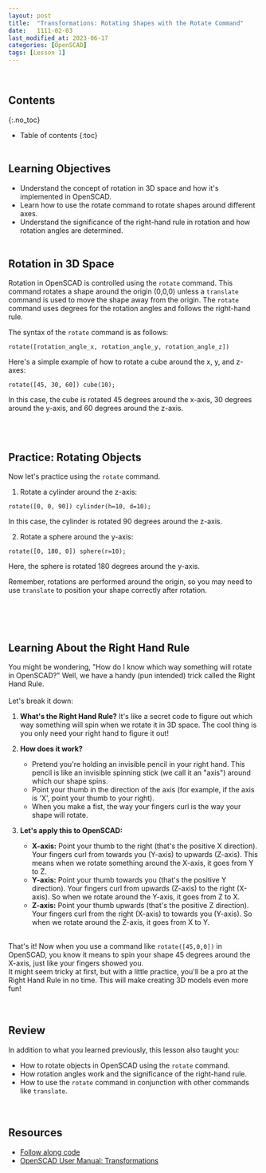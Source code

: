 ```yaml
---
layout: post
title:  "Transformations: Rotating Shapes with the Rotate Command"
date:   1111-02-03
last_modified_at: 2023-06-17
categories: [OpenSCAD]
tags: [Lesson 1]
---
```

<br>

## Contents
{:.no_toc}
* Table of contents
{:toc}
<br><br>

## Learning Objectives
- Understand the concept of rotation in 3D space and how it's implemented in OpenSCAD.
- Learn how to use the rotate command to rotate shapes around different axes.
- Understand the significance of the right-hand rule in rotation and how rotation angles are determined.
<br><br>

## Rotation in 3D Space
Rotation in OpenSCAD is controlled using the `rotate` command. This command rotates a shape around the origin (0,0,0) unless a `translate` command is used to move the shape away from the origin. The `rotate` command uses degrees for the rotation angles and follows the right-hand rule. 

The syntax of the `rotate` command is as follows:

```rotate([rotation_angle_x, rotation_angle_y, rotation_angle_z])```

Here's a simple example of how to rotate a cube around the x, y, and z-axes:

```rotate([45, 30, 60]) cube(10);```

In this case, the cube is rotated 45 degrees around the x-axis, 30 degrees around the y-axis, and 60 degrees around the z-axis.

<br><br>

## Practice: Rotating Objects
Now let's practice using the `rotate` command. 

1. Rotate a cylinder around the z-axis:

```rotate([0, 0, 90]) cylinder(h=10, d=10);```

In this case, the cylinder is rotated 90 degrees around the z-axis.

2. Rotate a sphere around the y-axis:

```rotate([0, 180, 0]) sphere(r=10);```

Here, the sphere is rotated 180 degrees around the y-axis.

Remember, rotations are performed around the origin, so you may need to use `translate` to position your shape correctly after rotation.

<br><br><br>

## Learning About the Right Hand Rule
You might be wondering, "How do I know which way something will rotate in OpenSCAD?" Well, we have a handy (pun intended) trick called the Right Hand Rule. 
<br><br>
Let's break it down:

1. **What's the Right Hand Rule?** It's like a secret code to figure out which way something will spin when we rotate it in 3D space. The cool thing is you only need your right hand to figure it out!

2. **How does it work?** 
    - Pretend you're holding an invisible pencil in your right hand. This pencil is like an invisible spinning stick (we call it an "axis") around which our shape spins.
    - Point your thumb in the direction of the axis (for example, if the axis is 'X', point your thumb to your right). 
    - When you make a fist, the way your fingers curl is the way your shape will rotate.

3. **Let's apply this to OpenSCAD:**
    - **X-axis:** Point your thumb to the right (that's the positive X direction). Your fingers curl from towards you (Y-axis) to upwards (Z-axis). This means when we rotate something around the X-axis, it goes from Y to Z.
    - **Y-axis:** Point your thumb towards you (that's the positive Y direction). Your fingers curl from upwards (Z-axis) to the right (X-axis). So when we rotate around the Y-axis, it goes from Z to X.
    - **Z-axis:** Point your thumb upwards (that's the positive Z direction). Your fingers curl from the right (X-axis) to towards you (Y-axis). So when we rotate around the Z-axis, it goes from X to Y.
<br><br>

That's it! Now when you use a command like `rotate([45,0,0])` in OpenSCAD, you know it means to spin your shape 45 degrees around the X-axis, just like your fingers showed you.
<br>
It might seem tricky at first, but with a little practice, you'll be a pro at the Right Hand Rule in no time. This will make creating 3D models even more fun!
<br><br><br>

## Review
In addition to what you learned previously, this lesson also taught you:
- How to rotate objects in OpenSCAD using the `rotate` command.
- How rotation angles work and the significance of the right-hand rule.
- How to use the `rotate` command in conjunction with other commands like `translate`.
<br><br><br>

## Resources
- [Follow along code](https://raw.githubusercontent.com/funkonaut/openSCAD_lessons/main/Lessons/Lesson%201/1_2_shape_mods.scad)
- [OpenSCAD User Manual: Transformations](https://en.wikibooks.org/wiki/OpenSCAD_User_Manual/Transformations)